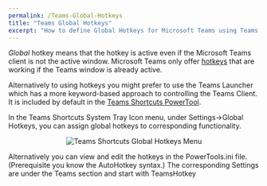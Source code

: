```yaml
---
permalink: /Teams-Global-Hotkeys
title: "Teams Global Hotkeys"
excerpt: "How to define Global Hotkeys for Microsoft Teams using Teams Shortcuts."
---
```


_Global_ hotkey means that the hotkey is active even if the Microsoft Teams client is not the active window.
Microsoft Teams only offer [hotkeys](https://aka.ms/teamsshortcuts) that are working if the Teams window is already active.

Alternatively to using hotkeys you might prefer to use the Teams Launcher which has a more keyword-based approach to controlling the Teams Client.
It is included by default in the [Teams Shortcuts PowerTool](Teams-Shortcuts#integrated-teams-launcher).

In the Teams Shortcuts System Tray Icon menu, under Settings->Global Hotkeys, you can assign global hotkeys to corresponding functionality.

<div style="text-align:center"><img src="/ahk/assets/images/TeamsShortcuts_Global_Hotkeys.png" alt="Teams Shortcuts Global Hotkeys Menu"></div>

Alternatively you can view and edit the hotkeys in the PowerTools.ini file. (Prerequisite you know the AutoHotkey syntax.)
The corresponding Settings are under the Teams section and start with TeamsHotkey<Action>
